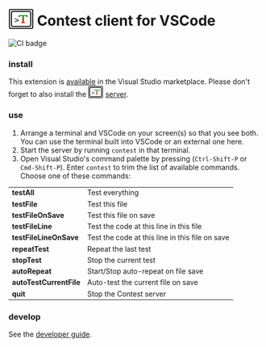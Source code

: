 # <img src="icons/300.png" width="50" height="41" valign="bottom"> Contest client for VSCode

![CI badge](https://github.com/contest-framework/vscode/actions/workflows/main.yml/badge.svg)

### install

This extension is
[available](https://marketplace.visualstudio.com/items?itemName=kevgo.contest-vscode)
in the Visual Studio marketplace. Please don't forget to also install the
<img src="icons/300.png" width="30" height="25" valign="bottom">
[server](https://github.com/contest/server).

### use

1. Arrange a terminal and VSCode on your screen(s) so that you see both. You can
   use the terminal built into VSCode or an external one here.
2. Start the server by running `contest` in that terminal.
3. Open Visual Studio's command palette by pressing (`Ctrl-Shift-P` or
   `Cmd-Shift-P`). Enter `contest` to trim the list of available commands.
   Choose one of these commands:

<table type="commands">
  <tr>
    <td><b>testAll</b></td>
    <td>Test everything</td>
  </tr>
  <tr>
    <td><b>testFile</b></td>
    <td>Test this file</td>
  </tr>
  <tr>
    <td><b>testFileOnSave</b></td>
    <td>Test this file on save</td>
  </tr>
  <tr>
    <td><b>testFileLine</b></td>
    <td>Test the code at this line in this file</td>
  </tr>
  <tr>
    <td><b>testFileLineOnSave</b></td>
    <td>Test the code at this line in this file on save</td>
  </tr>
  <tr>
    <td><b>repeatTest</b></td>
    <td>Repeat the last test</td>
  </tr>
  <tr>
    <td><b>stopTest</b></td>
    <td>Stop the current test</td>
  </tr>
  <tr>
    <td><b>autoRepeat</b></td>
    <td>Start/Stop auto-repeat on file save</td>
  </tr>
  <tr>
    <td><b>autoTestCurrentFile</b></td>
    <td>Auto-test the current file on save</td>
  </tr>
  <tr>
    <td><b>quit</b></td>
    <td>Stop the Contest server</td>
  </tr>
</table>

### develop

See the [developer guide](DEVELOPMENT.md).
